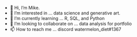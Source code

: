 - 👋 Hi, I’m Mike.
- 👀 I’m interested in ... data science and generative art.
- 🌱 I’m currently learning ... R, SQL, and Python 
- 💞️ I’m looking to collaborate on ... data analysis for portfolio
- 📫 How to reach me ... discord watermelon_diet#1367

<!---
watermelondiet/watermelondiet is a ✨ special ✨ repository because its `README.md` (this file) appears on your GitHub profile.
You can click the Preview link to take a look at your changes.
--->
